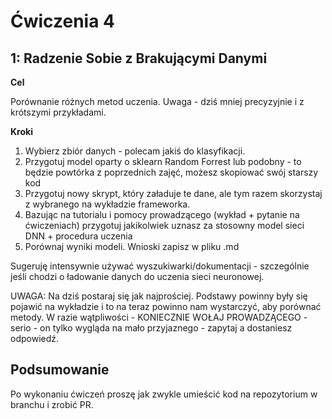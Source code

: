 # Ćwiczenia 4

## 1: Radzenie Sobie z Brakującymi Danymi

**Cel**

Porównanie różnych metod uczenia. Uwaga - dziś mniej precyzyjnie i z krótszymi przykładami.

**Kroki**

1. Wybierz zbiór danych - polecam jakiś do klasyfikacji.
2. Przygotuj model oparty o sklearn Random Forrest lub podobny - to będzie powtórka z poprzednich zajęć, możesz skopiować swój starszy kod
3. Przygotuj nowy skrypt, który załaduje te dane, ale tym razem skorzystaj z wybranego na wykładzie frameworka.
4. Bazując na tutorialu i pomocy prowadzącego (wykład + pytanie na ćwiczeniach) przygotuj jakikolwiek uznasz za stosowny model sieci DNN + procedura uczenia
5. Porównaj wyniki modeli. Wnioski zapisz w pliku .md

Sugeruję intensywnie używać wyszukiwarki/dokumentacji - szczególnie jeśli chodzi o ładowanie danych do uczenia sieci neuronowej.

UWAGA: Na dziś postaraj się jak najprościej. Podstawy powinny były się pojawić na wykładzie i to na teraz powinno nam wystarczyć, aby porównać metody. W razie wątpliwości - KONIECZNIE WOŁAJ PROWADZĄCEGO - serio - on tylko wygląda na mało przyjaznego - zapytaj a dostaniesz odpowiedź.

## Podsumowanie

Po wykonaniu ćwiczeń proszę jak zwykle umieścić kod na repozytorium w branchu i zrobić PR.
